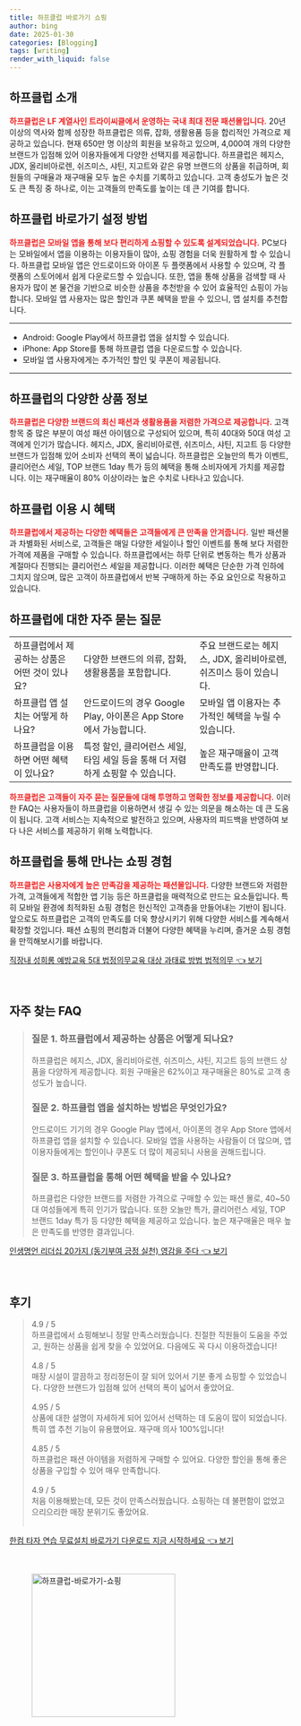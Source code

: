 ```yaml
---
title: 하프클럽 바로가기 쇼핑
author: bing
date: 2025-01-30
categories: [Blogging]
tags: [writing]
render_with_liquid: false
---
```



<h2 id='하프클럽소개'>하프클럽 소개</h2>

<p><b><span style="color: #ee2323;">하프클럽은 LF 계열사인 트라이씨클에서 운영하는 국내 최대 전문 패션몰입니다.</span></b> 20년 이상의 역사와 함께 성장한 하프클럽은 의류, 잡화, 생활용품 등을 합리적인 가격으로 제공하고 있습니다. 현재 650만 명 이상의 회원을 보유하고 있으며, 4,000여 개의 다양한 브랜드가 입점해 있어 이용자들에게 다양한 선택지를 제공합니다. 하프클럽은 헤지스, JDX, 올리비아로렌, 쉬즈미스, 샤틴, 지고트와 같은 유명 브랜드의 상품을 취급하며, 회원들의 구매율과 재구매율 모두 높은 수치를 기록하고 있습니다. 고객 충성도가 높은 것도 큰 특징 중 하나로, 이는 고객들의 만족도를 높이는 데 큰 기여를 합니다.</p>

<h2 id='바로가기설정'>하프클럽 바로가기 설정 방법</h2>

<p><b><span style="color: #ee2323;">하프클럽은 모바일 앱을 통해 보다 편리하게 쇼핑할 수 있도록 설계되었습니다.</span></b> PC보다는 모바일에서 앱을 이용하는 이용자들이 많아, 쇼핑 경험을 더욱 원활하게 할 수 있습니다. 하프클럽 모바일 앱은 안드로이드와 아이폰 두 플랫폼에서 사용할 수 있으며, 각 플랫폼의 스토어에서 쉽게 다운로드할 수 있습니다. 또한, 앱을 통해 상품을 검색할 때 사용자가 많이 본 물건을 기반으로 비슷한 상품을 추천받을 수 있어 효율적인 쇼핑이 가능합니다. 모바일 앱 사용자는 많은 할인과 쿠폰 혜택을 받을 수 있으니, 앱 설치를 추천합니다.</p>

<hr />

<ul>
    <li>Android: Google Play에서 하프클럽 앱을 설치할 수 있습니다.</li>
    <li>iPhone: App Store를 통해 하프클럽 앱을 다운로드할 수 있습니다.</li>
    <li>모바일 앱 사용자에게는 추가적인 할인 및 쿠폰이 제공됩니다.</li>
</ul>

<hr />

<h2 id='상품정보'>하프클럽의 다양한 상품 정보</h2>

<p><b><span style="color: #ee2323;">하프클럽은 다양한 브랜드의 최신 패션과 생활용품을 저렴한 가격으로 제공합니다.</span></b> 고객 항목 중 많은 부분이 여성 패션 아이템으로 구성되어 있으며, 특히 40대와 50대 여성 고객에게 인기가 많습니다. 헤지스, JDX, 올리비아로렌, 쉬즈미스, 샤틴, 지고트 등 다양한 브랜드가 입점해 있어 소비자 선택의 폭이 넓습니다. 하프클럽은 오늘만의 특가 이벤트, 클리어런스 세일, TOP 브랜드 1day 특가 등의 혜택을 통해 소비자에게 가치를 제공합니다. 이는 재구매율이 80% 이상이라는 높은 수치로 나타나고 있습니다.</p>

<h2 id='혜택'>하프클럽 이용 시 혜택</h2>

<p><b><span style="color: #ee2323;">하프클럽에서 제공하는 다양한 혜택들은 고객들에게 큰 만족을 안겨줍니다.</span></b> 일반 패션몰과 차별화된 서비스로, 고객들은 매일 다양한 세일이나 할인 이벤트를 통해 보다 저렴한 가격에 제품을 구매할 수 있습니다. 하프클럽에서는 하루 단위로 변동하는 특가 상품과 계절마다 진행되는 클리어런스 세일을 제공합니다. 이러한 혜택은 단순한 가격 인하에 그치지 않으며, 많은 고객이 하프클럽에서 반복 구매하게 하는 주요 요인으로 작용하고 있습니다.</p>

<h2 id='자주묻는질문'>하프클럽에 대한 자주 묻는 질문</h2>

<table>
    <tr>
        <td>하프클럽에서 제공하는 상품은 어떤 것이 있나요?</td>
        <td>다양한 브랜드의 의류, 잡화, 생활용품을 포함합니다.</td>
        <td>주요 브랜드로는 헤지스, JDX, 올리비아로렌, 쉬즈미스 등이 있습니다.</td>
    </tr>
    <tr>
        <td>하프클럽 앱 설치는 어떻게 하나요?</td>
        <td>안드로이드의 경우 Google Play, 아이폰은 App Store에서 가능합니다.</td>
        <td>모바일 앱 이용자는 추가적인 혜택을 누릴 수 있습니다.</td>
    </tr>
    <tr>
        <td>하프클럽을 이용하면 어떤 혜택이 있나요?</td>
        <td>특정 할인, 클리어런스 세일, 타임 세일 등을 통해 더 저렴하게 쇼핑할 수 있습니다.</td>
        <td>높은 재구매율이 고객 만족도를 반영합니다.</td>
    </tr>
</table>

<p><b><span style="color: #ee2323;">하프클럽은 고객들이 자주 묻는 질문들에 대해 투명하고 명확한 정보를 제공합니다.</span></b> 이러한 FAQ는 사용자들이 하프클럽을 이용하면서 생길 수 있는 의문을 해소하는 데 큰 도움이 됩니다. 고객 서비스는 지속적으로 발전하고 있으며, 사용자의 피드백을 반영하여 보다 나은 서비스를 제공하기 위해 노력합니다.</p>

<h2 id='결론'>하프클럽을 통해 만나는 쇼핑 경험</h2>

<p><b><span style="color: #ee2323;">하프클럽은 사용자에게 높은 만족감을 제공하는 패션몰입니다.</span></b> 다양한 브랜드와 저렴한 가격, 고객들에게 적합한 앱 기능 등은 하프클럽을 매력적으로 만드는 요소들입니다. 특히 모바일 환경에 최적화된 쇼핑 경험은 헌신적인 고객층을 만들어내는 기반이 됩니다. 앞으로도 하프클럽은 고객의 만족도를 더욱 향상시키기 위해 다양한 서비스를 계속해서 확장할 것입니다. 패션 쇼핑의 편리함과 더불어 다양한 혜택을 누리며, 즐거운 쇼핑 경험을 만끽해보시기를 바랍니다.</p>


<p><a class="click-button" title="직장내 성희롱 예방교육 5대 법정의무교육 대상 과태료 방법 법적의무" href="https://24nara.github.io/posts/%EC%A7%81%EC%9E%A5%EB%82%B4-%EC%84%B1%ED%9D%AC%EB%A1%B1-%EC%98%88%EB%B0%A9%EA%B5%90%EC%9C%A1-5%EB%8C%80-%EB%B2%95%EC%A0%95%EC%9D%98%EB%AC%B4%EA%B5%90%EC%9C%A1-%EB%8C%80%EC%83%81-%EA%B3%BC%ED%83%9C%EB%A3%8C-%EB%B0%A9%EB%B2%95-%EB%B2%95%EC%A0%81%EC%9D%98%EB%AC%B4/" rel="dofollow">직장내 성희롱 예방교육 5대 법정의무교육 대상 과태료 방법 법적의무 👈 보기</a></p><br>
<h2 id='자주_찾는_FAQ'>자주 찾는 FAQ</h2>
<div itemscope="" itemtype="https://schema.org/FAQPage">
<blockquote>
<div itemscope="" itemprop="mainEntity" itemtype="https://schema.org/Question">
<h3 itemprop="name">질문 1. 하프클럽에서 제공하는 상품은 어떻게 되나요?</h3>
<div itemscope="" itemprop="acceptedAnswer" itemtype="https://schema.org/Answer">
<span itemprop="text">
<p>하프클럽은 헤지스, JDX, 올리비아로렌, 쉬즈미스, 샤틴, 지고트 등의 브랜드 상품을 다양하게 제공합니다. 회원 구매율은 62%이고 재구매율은 80%로 고객 충성도가 높습니다.</p>
</span>
</div>
</div>
<div itemscope="" itemprop="mainEntity" itemtype="https://schema.org/Question">
<h3 itemprop="name">질문 2. 하프클럽 앱을 설치하는 방법은 무엇인가요?</h3>
<div itemscope="" itemprop="acceptedAnswer" itemtype="https://schema.org/Answer">
<span itemprop="text">
<p>안드로이드 기기의 경우 Google Play 앱에서, 아이폰의 경우 App Store 앱에서 하프클럽 앱을 설치할 수 있습니다. 모바일 앱을 사용하는 사람들이 더 많으며, 앱 이용자들에게는 할인이나 쿠폰도 더 많이 제공되니 사용을 권해드립니다.</p>
</span>
</div>
</div>
<div itemscope="" itemprop="mainEntity" itemtype="https://schema.org/Question">
<h3 itemprop="name">질문 3. 하프클럽을 통해 어떤 혜택을 받을 수 있나요?</h3>
<div itemscope="" itemprop="acceptedAnswer" itemtype="https://schema.org/Answer">
<span itemprop="text">
<p>하프클럽은 다양한 브랜드를 저렴한 가격으로 구매할 수 있는 패션 몰로, 40~50대 여성들에게 특히 인기가 많습니다. 또한 오늘만 특가, 클리어런스 세일, TOP 브랜드 1day 특가 등 다양한 혜택을 제공하고 있습니다. 높은 재구매율은 매우 높은 만족도를 반영한 결과입니다.</p>
</span>
</div>
</div>
</blockquote>
</div>
<p><a class="click-button" title="인생명언 리더십 20가지 (동기부여 긍정 실천) 영감을 주다" href="https://24nara.github.io/posts/%EC%9D%B8%EC%83%9D%EB%AA%85%EC%96%B8-%EB%A6%AC%EB%8D%94%EC%8B%AD-20%EA%B0%80%EC%A7%80-(%EB%8F%99%EA%B8%B0%EB%B6%80%EC%97%AC-%EA%B8%8D%EC%A0%95-%EC%8B%A4%EC%B2%9C)-%EC%98%81%EA%B0%90%EC%9D%84-%EC%A3%BC%EB%8B%A4/" rel="dofollow">인생명언 리더십 20가지 (동기부여 긍정 실천) 영감을 주다 👈 보기</a></p><br>
<h2 id='후기'>후기</h2>
<div itemscope itemtype="https://schema.org/Product">
  <blockquote>
  <div itemprop="review" itemscope itemtype="https://schema.org/Review">
      <div itemprop="reviewRating" itemscope itemtype="https://schema.org/Rating"> <span itemprop="ratingValue">4.9</span> / <span itemprop="bestRating">5</span> </div>
      <span itemprop="reviewBody">하프클럽에서 쇼핑해보니 정말 만족스러웠습니다. 친절한 직원들이 도움을 주었고, 원하는 상품을 쉽게 찾을 수 있었어요. 다음에도 꼭 다시 이용하겠습니다!</span>
  </div>
  <br>
  <div itemprop="review" itemscope itemtype="https://schema.org/Review">
      <div itemprop="reviewRating" itemscope itemtype="https://schema.org/Rating"> <span itemprop="ratingValue">4.8</span> / <span itemprop="bestRating">5</span> </div>
      <span itemprop="reviewBody">매장 시설이 깔끔하고 정리정돈이 잘 되어 있어서 기분 좋게 쇼핑할 수 있었습니다. 다양한 브랜드가 입점해 있어 선택의 폭이 넓어서 좋았어요.</span>
  </div>
  <br>
  <div itemprop="review" itemscope itemtype="https://schema.org/Review">
      <div itemprop="reviewRating" itemscope itemtype="https://schema.org/Rating"> <span itemprop="ratingValue">4.95</span> / <span itemprop="bestRating">5</span> </div>
      <span itemprop="reviewBody">상품에 대한 설명이 자세하게 되어 있어서 선택하는 데 도움이 많이 되었습니다. 특히 앱 추천 기능이 유용했어요. 재구매 의사 100%입니다!</span>
  </div>
  <br>
  <div itemprop="review" itemscope itemtype="https://schema.org/Review">
      <div itemprop="reviewRating" itemscope itemtype="https://schema.org/Rating"> <span itemprop="ratingValue">4.85</span> / <span itemprop="bestRating">5</span> </div>
      <span itemprop="reviewBody">하프클럽은 패션 아이템을 저렴하게 구매할 수 있어요. 다양한 할인을 통해 좋은 상품을 구입할 수 있어 매우 만족합니다.</span>
  </div>
  <br>
  <div itemprop="review" itemscope itemtype="https://schema.org/Review">
      <div itemprop="reviewRating" itemscope itemtype="https://schema.org/Rating"> <span itemprop="ratingValue">4.9</span> / <span itemprop="bestRating">5</span> </div>
      <span itemprop="reviewBody">처음 이용해봤는데, 모든 것이 만족스러웠습니다. 쇼핑하는 데 불편함이 없었고 으리으리한 매장 분위기도 좋았어요.</span>
  </div>
  <br>
  </blockquote>
</div>
<p><a class="click-button" title="한컴 타자 연습 무료설치 바로가기 다운로드 지금 시작하세요" href="https://24nara.github.io/posts/%ED%95%9C%EC%BB%B4-%ED%83%80%EC%9E%90-%EC%97%B0%EC%8A%B5-%EB%AC%B4%EB%A3%8C%EC%84%A4%EC%B9%98-%EB%B0%94%EB%A1%9C%EA%B0%80%EA%B8%B0-%EB%8B%A4%EC%9A%B4%EB%A1%9C%EB%93%9C-%EC%A7%80%EA%B8%88-%EC%8B%9C%EC%9E%91%ED%95%98%EC%84%B8%EC%9A%94/" rel="dofollow">한컴 타자 연습 무료설치 바로가기 다운로드 지금 시작하세요 👈 보기</a></p><br>
<figure class="image"><img src="https://24nara.github.io/assets/img/thumbnail/하프클럽-바로가기-쇼핑.webp" alt="하프클럽-바로가기-쇼핑" width="256" height="256"></figure>